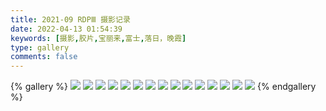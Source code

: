 ```yaml
---
title: 2021-09 RDPⅢ 摄影记录
date: 2022-04-13 01:54:39
keywords: [摄影,胶片,宝丽来,富士,落日，晚霞]
type: gallery
comments: false
---
```


{% gallery %}
![](https://img.gejiba.com/images/f2242b75ca0214bcd70d6112f684f328.jpg)
![](https://img.gejiba.com/images/ccaf75d273a3700713a4f2a0810844da.jpg)
![](https://img.gejiba.com/images/1add0241b2619e9ae478a8103ebfe9d8.jpg)
![](https://img.gejiba.com/images/8233586bee00c9a6c6baaaa88396acc8.jpg)
![](https://img.gejiba.com/images/76d13566241880d9295c5cb6ec3497c6.jpg)
![](https://img.gejiba.com/images/cdaef2d8138d3ee29194709a7f897a26.jpg)
![](https://img.gejiba.com/images/ebc42667ac8bdea4c0d4eb3be569d5f3.jpg)
![](https://img.gejiba.com/images/56140048791c48d52bb86335069924d8.jpg)
![](https://img.gejiba.com/images/b45e4e4c521e22f36165ce0f207f6be2.jpg)
![](https://img.gejiba.com/images/e8275f496c956b8389ce56605bdfe32d.jpg)
![](https://img.gejiba.com/images/2a386496d5598a98e56c6c108d824a1a.jpg)
![](https://img.gejiba.com/images/6022183b593f6973166c5e1b433be971.jpg)
![](https://img.gejiba.com/images/7ac87b45e6fe97141d350c2e205734a8.jpg)
![](https://img.gejiba.com/images/3c47ebb9f092609e031f2d65bfe70647.jpg)
![](https://img.gejiba.com/images/5af9a566b9515a73734eb43d01e23f3c.jpg)
{% endgallery %}